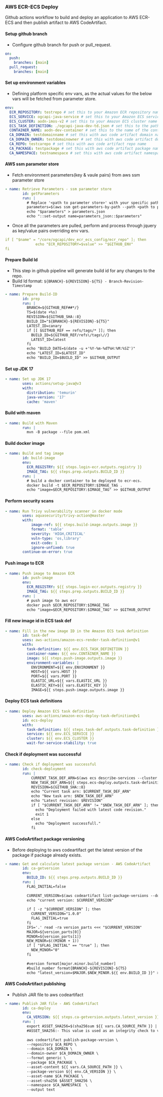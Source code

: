 ### AWS ECR-ECS Deploy 
Github actions workflow to build and deploy an application to AWS ECR-ECS and then publish artifact to AWS CodeArtifact.

#### Setup github branch
- Configure github branch for push or pull_request.

```yml
on:
  push:
    branches: [main]
  pull_request:
    branches: [main]
```

#### Set up environment variables 
- Defining platform specific env vars, as the actual values for the below vars will be fetched from parameter store.

```yml
env:
  ECR_REPOSITORY: testrepo # set this to your Amazon ECR repository name
  ECS_SERVICE: ogcapi-java-service # set this to your Amazon ECS service name
  ECS_CLUSTER: aodn-imos-v2 # set this to your Amazon ECS cluster name
  ECS_TASK_DEFINITION: ./ogcapi-java-dev-td.json # set this to the path to your Amazon ECS task definition
  CONTAINER_NAME: aodn-dev-container # set this to the name of the container in the task definition
  CA_DOMAIN: testdomainname # set this with aws code artifact domain name
  CA_DOMAIN_OWNER: testdomainowner # set this with aws code artifact domain owner
  CA_REPO: testcarepo # set this with aws code artifact repo name
  CA_PACKAGE: testpackage # set this with aws code artifact package name
  CA_NAMESPACE: testnamespace # set this with aws code artifact namespace
```

#### AWS ssm parameter store 
- Fetch environment parameters(key & vaule pairs) from aws ssm parameter store 

```yml
- name: Retrieve Parameters - ssm parameter store
        id: getParameters
        run: |
          # Replace '<path to parameter store>' with your specific path from Parameter Store
          parameters=$(aws ssm get-parameters-by-path --path <path to parameter store> --recursive --query 'Parameters[*].[Name,Value]' --output json)
          echo "$parameters" > parameters.json
          echo "::set-output name=parameters_json::$parameters"
```
- Once all the parameters are pulled, perform and process through jquery as key/value pairs overriding env vars.
```yml
if [ "$name" = "/core/ogcapi/dev_ecr_ecs_config/ecr_repo" ]; then
              echo "ECR_REPOSITORY=$value" >> "$GITHUB_ENV"
fi 
```
#### Prepare Build Id
- This step in github pipeline will generate build id for any changes to the repo.
- Build Id format: `${BRANCH}-${REVISION}-${TS} - Branch-Revision-Timestamp`

```yml
- name: Prepare Build-ID  
        id: prep
        run: |
          BRANCH=${GITHUB_REF##*/}
          TS=$(date +%s)
          REVISION=${GITHUB_SHA::8}
          BUILD_ID="${BRANCH}-${REVISION}-${TS}"
          LATEST_ID=canary
          if [[ $GITHUB_REF == refs/tags/* ]]; then
            BUILD_ID=${GITHUB_REF/refs\/tags\//}
            LATEST_ID=latest
          fi
          echo "BUILD_DATE=$(date -u +'%Y-%m-%dT%H:%M:%SZ')"
          echo "LATEST_ID=$LATEST_ID"
          echo "BUILD_ID=$BUILD_ID" >> $GITHUB_OUTPUT
```

#### Set up JDK 17
```yml
- name: Set up JDK 17
        uses: actions/setup-java@v3
        with:
          distribution: 'temurin'
          java-version: '17'
          cache: 'maven'
```

#### Build with maven
```yml
- name: Build with Maven
        run: |
          mvn -B package --file pom.xml
```

#### Build docker image 
```yml
- name: Build and tag image
        id: build-image
        env:
          ECR_REGISTRY: ${{ steps.login-ecr.outputs.registry }}
          IMAGE_TAG: ${{ steps.prep.outputs.BUILD_ID }}
        run: |
          # build a docker container to be deployed to ecr-ecs.
          docker build -t $ECR_REPOSITORY:$IMAGE_TAG .
          echo "image=$ECR_REPOSITORY:$IMAGE_TAG" >> $GITHUB_OUTPUT
```

#### Perform security scans
```yml
- name: Run Trivy vulnerability scanner in docker mode
        uses: aquasecurity/trivy-action@master
        with:
            image-ref: ${{ steps.build-image.outputs.image }}
            format: 'table'
            severity: 'HIGH,CRITICAL'
            vuln-type: 'os,library'
            exit-code: 1
            ignore-unfixed: true
        continue-on-error: true
```

#### Push image to ECR 
```yml
- name: Push image to Amazon ECR
        id: push-image
        env:
          ECR_REGISTRY: ${{ steps.login-ecr.outputs.registry }}
          IMAGE_TAG: ${{ steps.prep.outputs.BUILD_ID }}
        run: |
          # push image to aws ecr
          docker push $ECR_REPOSITORY:$IMAGE_TAG
          echo "image=$ECR_REPOSITORY:$IMAGE_TAG" >> $GITHUB_OUTPUT
```
#### Fill new image id in ECS task def

```yml
- name: Fill in the new image ID in the Amazon ECS task definition
        id: task-def
        uses: aws-actions/amazon-ecs-render-task-definition@v1
        with:
          task-definition: ${{ env.ECS_TASK_DEFINITION }}
          container-name: ${{ env.CONTAINER_NAME }}
          image: ${{ steps.push-image.outputs.image }}
          environment-variables: |
            ENVIRONMENT=${{ env.ENVIRONMENT }}
            HOST=${{ vars.HOST }} 
            PORT=${{ vars.PORT }} 
            ELASTIC_URL=${{ vars.ELASTIC_URL }} 
            ELASTIC_KEY=${{ vars.ELASTIC_KEY }}
            IMAGE=${{ steps.push-image.outputs.image }}
```

#### Deploy ECS task definitions
```yml
- name: Deploy Amazon ECS task definition
        uses: aws-actions/amazon-ecs-deploy-task-definition@v1
        id: ecs-deploy
        with:
          task-definition: ${{ steps.task-def.outputs.task-definition }}
          service: ${{ env.ECS_SERVICE }}
          cluster: ${{ env.ECS_CLUSTER }}
          wait-for-service-stability: true
```
#### Check if deployment was successful
```yml
- name: Check if deployment was successful
        id: check-deployment
        run: |
            CURRENT_TASK_DEF_ARN=$(aws ecs describe-services --cluster ${{ env.ECS_CLUSTER }} --services ${{ env.ECS_SERVICE }} --query services[0].deployments[0].taskDefinition | jq -r ".")
            NEW_TASK_DEF_ARN=${{ steps.ecs-deploy.outputs.task-definition-arn }}
            REVISION=${GITHUB_SHA::8}
            echo "Current task arn: $CURRENT_TASK_DEF_ARN"
            echo "New task arn: $NEW_TASK_DEF_ARN"
            echo "Latest revision: $REVISION"
            if [ "$CURRENT_TASK_DEF_ARN" != "$NEW_TASK_DEF_ARN" ]; then
              echo "Deployment failed with latest code revision."
              exit 1
            else
              echo "Deployment successfull."
            fi
```
#### AWS CodeArtifact package versioning
- Before deploying to aws codeartifact get the latest version of the package if package already exists.

```yml
- name: Get and calculate latest package version - AWS CodeArtifact
        id: ca-getversion
        env:
          BUILD_ID: ${{ steps.prep.outputs.BUILD_ID }}
        run: |
          FLAG_INITIAL=false
          
          CURRENT_VERSION=$(aws codeartifact list-package-versions --domain $CA_DOMAIN --repository $CA_REPO --format generic --package $CA_PACKAGE --namespace $CA_NAMESPACE --query defaultDisplayVersion | jq -r ".")
          echo "current version: $CURRENT_VERSION"
          
          if [ -z "$CURRENT_VERSION" ]; then
            CURRENT_VERSION="1.0.0"
            FLAG_INITIAL=true
          fi
          IFS='.' read -ra version_parts <<< "$CURRENT_VERSION"
          MAJOR=${version_parts[0]}
          MINOR=${version_parts[1]}
          NEW_MINOR=$((MINOR + 1))
          if [ "$FLAG_INITIAL" == "true" ]; then
            NEW_MINOR="0"
          fi
          
          #version format[major.minor.build_number] 
          #build_number format{BRANCH}-${REVISION}-${TS}
          echo "latest_version=$MAJOR.$NEW_MINOR.${{ env.BUILD_ID }}" >> $GITHUB_OUTPUT
```

#### AWS CodeArtifact publishing
- Publish JAR file to aws codeartifact

```yml
- name: Publish JAR file - AWS CodeArtifact
        id: ca-deploy
        env:
          CA_VERSION: ${{ steps.ca-getversion.outputs.latest_version }}
        run: |
          export ASSET_SHA256=$(sha256sum ${{ vars.CA_SOURCE_PATH }} | awk '{print $1;}')
          #ASSET_SHA256:- This value is used as an integrity check to verify that the assetContent has not changed after it was originally sent or published.
          
          aws codeartifact publish-package-version \
          --repository $CA_REPO \
          --domain $CA_DOMAIN \
          --domain-owner $CA_DOMAIN_OWNER \
          --format generic \
          --package $CA_PACKAGE \
          --asset-content ${{ vars.CA_SOURCE_PATH }} \
          --package-version ${{ env.CA_VERSION }} \
          --asset-name $CA_PACKAGE \
          --asset-sha256 $ASSET_SHA256 \
          --namespace $CA_NAMESPACE  \
          --output text
```